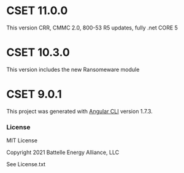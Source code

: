 # CSET 11.0.0

This version CRR, CMMC 2.0, 800-53 R5 updates, fully .net CORE 5

# CSET 10.3.0

This version includes the new Ransomeware module

# CSET 9.0.1

This project was generated with [Angular CLI](https://github.com/angular/angular-cli) version 1.7.3.

### License

MIT License

Copyright 2021 Battelle Energy Alliance, LLC

See License.txt

